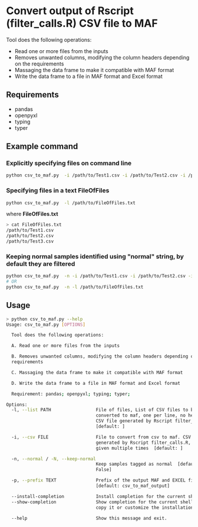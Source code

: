# Convert output of Rscript (filter_calls.R) CSV file to MAF

Tool does the following operations:

* Read one or more files from the inputs
* Removes unwanted columns, modifying the column headers depending on the
  requirements
* Massaging the data frame to make it compatible with MAF format
* Write the data frame to a file in MAF format and Excel format

## Requirements

* pandas
* openpyxl
* typing
* typer

## Example command

### Explicitly specifying files on command line

```bash
python csv_to_maf.py  -i /path/to/Test1.csv -i /path/to/Test2.csv -i /path/to/Test3.csv
```

### Specifying files in a text FileOfFiles

```bash
python csv_to_maf.py  -l /path/to/FileOfFiles.txt
```

where **FileOfFiles.txt**
```bash
> cat FileOfFiles.txt
/path/to/Test1.csv
/path/to/Test2.csv
/path/to/Test3.csv
```

### Keeping normal samples identified using "normal" string, by default they are filtered

```bash
python csv_to_maf.py  -n -i /path/to/Test1.csv -i /path/to/Test2.csv -i /path/to/Test3.csv
# OR
python csv_to_maf.py  -n -l /path/to/FileOfFiles.txt
```

## Usage

```bash
> python csv_to_maf.py --help
Usage: csv_to_maf.py [OPTIONS]

  Tool does the following operations:

  A. Read one or more files from the inputs

  B. Removes unwanted columns, modifying the column headers depending on the
  requirements

  C. Massaging the data frame to make it compatible with MAF format

  D. Write the data frame to a file in MAF format and Excel format

  Requirement: pandas; openpyxl; typing; typer;

Options:
  -l, --list PATH                 File of files, List of CSV files to be
                                  converted to maf, one per line, no header,
                                  CSV file generated by Rscript filter_calls.R
                                  [default: ]

  -i, --csv FILE                  File to convert from csv to maf. CSV file
                                  generated by Rscript filter_calls.R, Can be
                                  given multiple times  [default: ]

  -n, --normal / -N, --keep-normal
                                  Keep samples tagged as normal  [default:
                                  False]

  -p, --prefix TEXT               Prefix of the output MAF and EXCEL file
                                  [default: csv_to_maf_output]

  --install-completion            Install completion for the current shell.
  --show-completion               Show completion for the current shell, to
                                  copy it or customize the installation.

  --help                          Show this message and exit.
```

